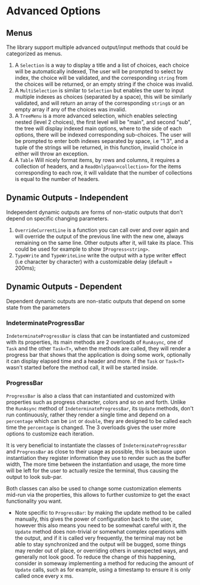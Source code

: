 # Advanced Options

## Menus

The library support multiple advanced output/input methods that could be categorized as menus.

1. A `Selection` is a way to display a title and a list of choices, each choice will be automatically indexed, The user will be prompted to select by index, the choice will be validated, and the corresponding `string` from the choices will be returned, or an empty string if the choice was invalid.
2. A `MultiSelection` is similar to `Selection` but enables the user to input multiple indexes as choices (separated by a space), this will be similarly validated, and will return an array of the corresponding `string`s or an empty array if any of the choices was invalid.
3. A `TreeMenu` is a more advanced selection, which enables selecting nested (level 2 choices), the first level will be "main", and second "sub", the tree will display indexed main options, where to the side of each options, there will be indexed corresponding sub-choices. The user will be prompted to enter both indexes separated by space, i.e "1 3", and a tuple of the strings will be returned, in this function, invalid choice in either will throw an exception.
4. A `Table` Will nicely format items, by rows and columns, it requires a collection of headers, and a `ReadOnlySpan<collection>` for the items corresponding to each row, it will validate that the number of collections is equal to the number of headers.

## Dynamic Outputs - Independent

Independent dynamic outputs are forms of non-static outputs that don't depend on specific changing parameters.

1. `OverrideCurrentLine` is a function you can call over and over again and will override the output of the previous line with the new one, always remaining on the same line. Other outputs after it, will take its place. This could be used for example to show `IProgress<string>`.
2. `TypeWrite` and `TypeWriteLine` write the output with a type writer effect (i.e character by character) with a customizable delay (default = 200ms);

## Dynamic Outputs - Dependent

Dependent dynamic outputs are non-static outputs that depend on some state from the parameters

### IndeterminateProgressBar

`IndeterminateProgressBar` is class that can be instantiated and customized with its properties, its main methods are 2 overloads of `RunAsync`, one of `Task` and the other `Task<T>`, when the methods are called, they will render a progress bar that shows that the application is doing some work, optionally it can display elapsed time and a header and more. if the `Task` or `Task<T>` wasn't started before the method call, it will be started inside.

### ProgressBar

`ProgressBar` is also a class that can instantiated and customized with properties such as progress character, colors and so on and forth. Unlike the `RunAsync` method of `IndeterminateProgressBar`, its `Update` methods, don't run continuously, rather they render a single time and depend on a `percentage` which can be `int` or `double`, they are designed to be called each time the `percentage` is changed. The 3 overloads gives the user more options to customize each iteration.

It is very beneficial to instantiate the classes of `IndeterminateProgressBar` and `ProgressBar` as close to their usage as possible, this is because upon instantiation they register information they use to render such as the buffer width, The more time between the instantiation and usage, the more time will be left for the user to actually resize the terminal, thus causing the output to look sub-par.

Both classes can also be used to change some customization elements mid-run via the properties, this allows to further customize to get the exact functionality you want.

* Note specific to `ProgressBar`: by making the update method to be called manually, this gives the power of configuration back to the user, however this also means you need to be somewhat careful with it, the `Update` method does non-trivial or somewhat complex operations with the output, and if it is called very frequently, the terminal may not be able to stay synchronized and the output will be bugged, some things may render out of place, or overriding others in unexpected ways, and generally not look good. To reduce the change of this happening, consider in someway implementing a method for reducing the amount of `Update` calls, such as for example, using a timestamp to ensure it is only called once every x ms.
